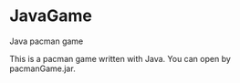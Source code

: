 # JavaGame
Java pacman game 

This is a pacman game written with Java.
You can open by pacmanGame.jar.
